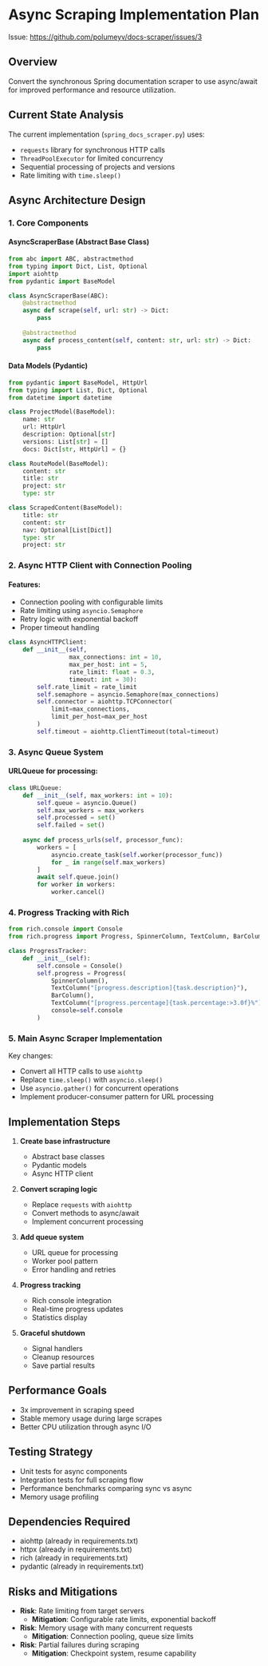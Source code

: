 # Async Scraping Implementation Plan

Issue: https://github.com/polumeyv/docs-scraper/issues/3

## Overview
Convert the synchronous Spring documentation scraper to use async/await for improved performance and resource utilization.

## Current State Analysis
The current implementation (`spring_docs_scraper.py`) uses:
- `requests` library for synchronous HTTP calls
- `ThreadPoolExecutor` for limited concurrency
- Sequential processing of projects and versions
- Rate limiting with `time.sleep()`

## Async Architecture Design

### 1. Core Components

#### AsyncScraperBase (Abstract Base Class)
```python
from abc import ABC, abstractmethod
from typing import Dict, List, Optional
import aiohttp
from pydantic import BaseModel

class AsyncScraperBase(ABC):
    @abstractmethod
    async def scrape(self, url: str) -> Dict:
        pass
    
    @abstractmethod
    async def process_content(self, content: str, url: str) -> Dict:
        pass
```

#### Data Models (Pydantic)
```python
from pydantic import BaseModel, HttpUrl
from typing import List, Dict, Optional
from datetime import datetime

class ProjectModel(BaseModel):
    name: str
    url: HttpUrl
    description: Optional[str]
    versions: List[str] = []
    docs: Dict[str, HttpUrl] = {}

class RouteModel(BaseModel):
    content: str
    title: str
    project: str
    type: str

class ScrapedContent(BaseModel):
    title: str
    content: str
    nav: Optional[List[Dict]]
    type: str
    project: str
```

### 2. Async HTTP Client with Connection Pooling

#### Features:
- Connection pooling with configurable limits
- Rate limiting using `asyncio.Semaphore`
- Retry logic with exponential backoff
- Proper timeout handling

```python
class AsyncHTTPClient:
    def __init__(self, 
                 max_connections: int = 10,
                 max_per_host: int = 5,
                 rate_limit: float = 0.3,
                 timeout: int = 30):
        self.rate_limit = rate_limit
        self.semaphore = asyncio.Semaphore(max_connections)
        self.connector = aiohttp.TCPConnector(
            limit=max_connections,
            limit_per_host=max_per_host
        )
        self.timeout = aiohttp.ClientTimeout(total=timeout)
```

### 3. Async Queue System

#### URLQueue for processing:
```python
class URLQueue:
    def __init__(self, max_workers: int = 10):
        self.queue = asyncio.Queue()
        self.max_workers = max_workers
        self.processed = set()
        self.failed = set()
        
    async def process_urls(self, processor_func):
        workers = [
            asyncio.create_task(self.worker(processor_func))
            for _ in range(self.max_workers)
        ]
        await self.queue.join()
        for worker in workers:
            worker.cancel()
```

### 4. Progress Tracking with Rich

```python
from rich.console import Console
from rich.progress import Progress, SpinnerColumn, TextColumn, BarColumn

class ProgressTracker:
    def __init__(self):
        self.console = Console()
        self.progress = Progress(
            SpinnerColumn(),
            TextColumn("[progress.description]{task.description}"),
            BarColumn(),
            TextColumn("[progress.percentage]{task.percentage:>3.0f}%"),
            console=self.console
        )
```

### 5. Main Async Scraper Implementation

Key changes:
- Convert all HTTP calls to use `aiohttp`
- Replace `time.sleep()` with `asyncio.sleep()`
- Use `asyncio.gather()` for concurrent operations
- Implement producer-consumer pattern for URL processing

## Implementation Steps

1. **Create base infrastructure**
   - Abstract base classes
   - Pydantic models
   - Async HTTP client

2. **Convert scraping logic**
   - Replace `requests` with `aiohttp`
   - Convert methods to async/await
   - Implement concurrent processing

3. **Add queue system**
   - URL queue for processing
   - Worker pool pattern
   - Error handling and retries

4. **Progress tracking**
   - Rich console integration
   - Real-time progress updates
   - Statistics display

5. **Graceful shutdown**
   - Signal handlers
   - Cleanup resources
   - Save partial results

## Performance Goals
- 3x improvement in scraping speed
- Stable memory usage during large scrapes
- Better CPU utilization through async I/O

## Testing Strategy
- Unit tests for async components
- Integration tests for full scraping flow
- Performance benchmarks comparing sync vs async
- Memory usage profiling

## Dependencies Required
- aiohttp (already in requirements.txt)
- httpx (already in requirements.txt)
- rich (already in requirements.txt)
- pydantic (already in requirements.txt)

## Risks and Mitigations
- **Risk**: Rate limiting from target servers
  - **Mitigation**: Configurable rate limits, exponential backoff
- **Risk**: Memory usage with many concurrent requests
  - **Mitigation**: Connection pooling, queue size limits
- **Risk**: Partial failures during scraping
  - **Mitigation**: Checkpoint system, resume capability